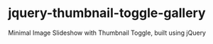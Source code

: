 # jquery-thumbnail-toggle-gallery
Minimal Image Slideshow with Thumbnail Toggle, built using jQuery
